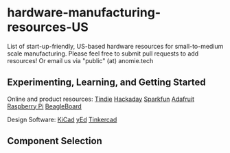 # hardware-manufacturing-resources-US
List of start-up-friendly, US-based hardware resources for small-to-medium scale manufacturing.  Please feel free to submit pull requests to add resources! Or email us via "public" (at) anomie.tech

## Experimenting, Learning, and Getting Started
Online and product resources:
[Tindie](https://www.tindie.com/)
[Hackaday](https://hackaday.com/) 
[Sparkfun](https://www.sparkfun.com/)
[Adafruit](https://www.adafruit.com/)
[Raspberry Pi](https://www.raspberrypi.com/)
[BeagleBoard](https://www.beagleboard.org/)

Design Software:
[KiCad](https://www.kicad.org/)
[yEd](https://www.yworks.com/products/yed)
[Tinkercad](https://www.tinkercad.com/)

## Component Selection
